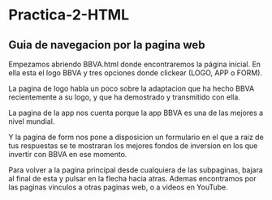 # Practica-2-HTML

## Guia de navegacion por la pagina web
Empezamos abriendo BBVA.html donde encontraremos la página inicial. En ella esta el logo BBVA y tres opciones donde clickear (LOGO, APP o FORM).

La pagina de logo habla un poco sobre la adaptacion que ha hecho BBVA recientemente a su logo, y que ha demostrado y transmitido con ella.

La pagina de la app nos cuenta porque la app BBVA es una de las mejores a nivel mundial.

Y la pagina de form nos pone a disposicion un formulario en el que a raiz de tus respuestas se te mostraran los mejores fondos de inversion en los que invertir con BBVA en ese momento.

Para volver a la pagina principal desde cualquiera de las subpaginas, bajara al final de esta y pulsar en la flecha hacia atras.
Ademas encontramos por las paginas vinculos a otras paginas web, o a videos en YouTube.